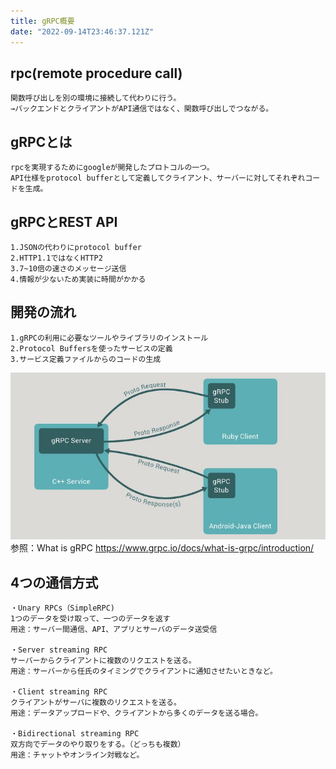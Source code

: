 ```yaml
---
title: gRPC概要
date: "2022-09-14T23:46:37.121Z"
---
```


## rpc(remote procedure call)

    関数呼び出しを別の環境に接続して代わりに行う。
    →バックエンドとクライアントがAPI通信ではなく、関数呼び出しでつながる。

## gRPCとは

    rpcを実現するためにgoogleが開発したプロトコルの一つ。
    API仕様をprotocol bufferとして定義してクライアント、サーバーに対してそれぞれコードを生成。


## gRPCとREST API

    1.JSONの代わりにprotocol buffer
    2.HTTP1.1ではなくHTTP2
    3.7~10倍の速さのメッセージ送信
    4.情報が少ないため実装に時間がかかる


## 開発の流れ

    1.gRPCの利用に必要なツールやライブラリのインストール
    2.Protocol Buffersを使ったサービスの定義
    3.サービス定義ファイルからのコードの生成

![grpc 通信](./rapture_20220914162145.jpg)
参照：What is gRPC
https://www.grpc.io/docs/what-is-grpc/introduction/


## 4つの通信方式

    ・Unary RPCs（SimpleRPC)
    1つのデータを受け取って、一つのデータを返す
    用途：サーバー間通信、API、アプリとサーバのデータ送受信

    ・Server streaming RPC
    サーバーからクライアントに複数のリクエストを送る。
    用途：サーバーから任氏のタイミングでクライアントに通知させたいときなど。

    ・Client streaming RPC
    クライアントがサーバに複数のリクエストを送る。
    用途：データアップロードや、クライアントから多くのデータを送る場合。

    ・Bidirectional streaming RPC
    双方向でデータのやり取りをする。（どっちも複数）
    用途：チャットやオンライン対戦など。